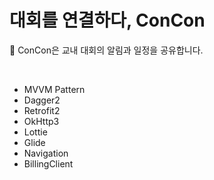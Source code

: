 # 대회를 연결하다, ConCon
🏫 ConCon은 교내 대회의 알림과 일정을 공유합니다.

<br/>

* MVVM Pattern
* Dagger2
* Retrofit2
* OkHttp3
* Lottie
* Glide
* Navigation
* BillingClient
